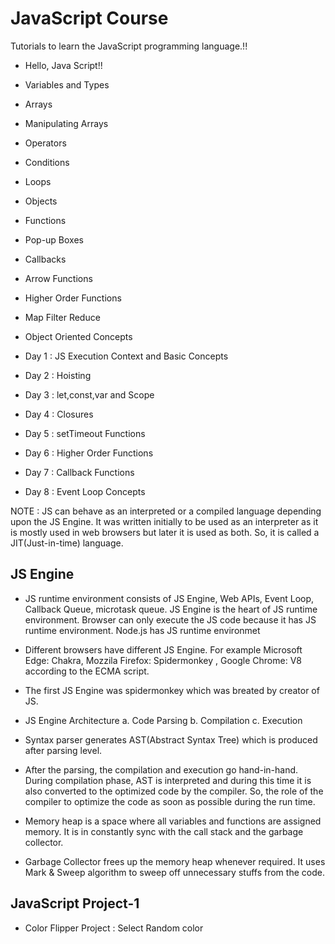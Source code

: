 # JavaScript Course
 
Tutorials to learn the JavaScript programming language.!!

- Hello, Java Script!!
- Variables and Types
- Arrays
- Manipulating Arrays
- Operators
- Conditions
- Loops
- Objects
- Functions
- Pop-up Boxes
- Callbacks
- Arrow Functions
- Higher Order Functions 
- Map Filter Reduce
- Object Oriented Concepts


- Day 1 : JS Execution Context and Basic Concepts
- Day 2 : Hoisting
- Day 3 : let,const,var and Scope
- Day 4 : Closures
- Day 5 : setTimeout Functions
- Day 6 : Higher Order Functions
- Day 7 : Callback Functions
- Day 8 : Event Loop Concepts

NOTE : JS can behave as an interpreted or a compiled language depending upon the JS Engine. It was
written initially to be used as an interpreter as it is mostly used in web browsers but later it is
used as both. So, it is called a JIT(Just-in-time) language.


## JS Engine 
- JS runtime environment consists of JS Engine, Web APIs, Event Loop, Callback Queue, microtask queue. JS Engine is the heart of JS runtime environment. Browser can only execute the JS code because it has JS runtime environment. Node.js has JS runtime environmet
- Different browsers have different JS Engine. For example Microsoft Edge: Chakra, Mozzila
Firefox: Spidermonkey , Google Chrome: V8 according to the ECMA script.
- The first JS Engine was spidermonkey which was breated by creator of JS.

- JS Engine Architecture 
a. Code Parsing b. Compilation c. Execution 
- Syntax parser generates AST(Abstract Syntax Tree) which is produced after parsing level.
- After the parsing, the compilation and execution go hand-in-hand. During compilation phase,
AST is interpreted and during this time it is also converted to the optimized code by the
compiler. So, the role of the compiler to optimize the code as soon as possible during the run
time.


- Memory heap is a space where all variables and functions are assigned memory. It is in
constantly sync with the call stack and the garbage collector.
- Garbage Collector frees up the memory heap whenever required. It uses Mark & Sweep
algorithm to sweep off unnecessary stuffs from the code.


## JavaScript Project-1

- Color Flipper Project : Select Random color
